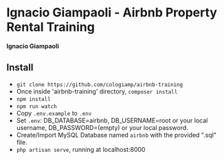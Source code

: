 # Ignacio Giampaoli - Airbnb Property Rental Training

__Ignacio Giampaoli__


## Install

- `git clone https://github.com/cologiamp/airbnb-training`
- Once inside 'airbnb-training' directory, `composer install`
- `npm install`
- `npm run watch`
- Copy `.env.example` to `.env` 
- Set `.env`: DB_DATABASE=airbnb, DB_USERNAME=root or your local username, DB_PASSWORD=(empty) or your local password.
- Create/Import MySQL Database named `airbnb` with the provided ".sql" file.
- `php artisan serve`, running at localhost:8000

